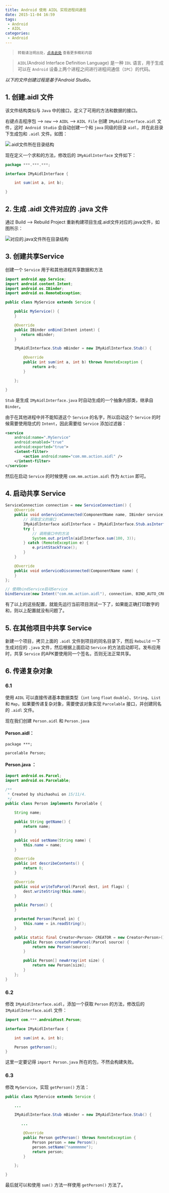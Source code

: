 ```yaml
---
title: Android 使用 AIDL 实现进程间通信
date: 2015-11-04 16:59
tags:
 - Android
 - AIDL
categories:
 - Android
---
```


> <small>转载请注明出处，[点击此处](https://shichaohui.github.io/) 查看更多精彩内容</small>

> `AIDL`(Android Interface Definition Language) 是一种 `IDL` 语言，用于生成可以在 `Android` 设备上两个进程之间进行进程间通信（`IPC`）的代码。

*以下的文件创建过程是基于Android Studio。*

## 1. 创建.aidl 文件

该文件结构类似与 `Java` 中的接口，定义了可用的方法和数据的接口。

右键点击程序包 --> `new` --> `AIDL` --> `AIDL File` 创建 `IMyAidlInterface.aidl` 文件，这时` Android Studio` 会自动创建一个和 `java` 同级的目录 `aidl`，并在此目录下生成包和 `.aidl` 文件。如图：

![.aidl文件所在目录结构](https://img-blog.csdn.net/20151104165753855)

现在定义一个求和的方法，修改后的 `IMyAidlInterface` 文件如下：

```java
package ***.***.***;

interface IMyAidlInterface {

    int sum(int a, int b);

}
```

## 2. 生成 .aidl 文件对应的 .java 文件

通过 Build --> Rebuild Project 重新构建项目生成.aidl文件对应的.java文件，如图所示：

![对应的.java文件所在目录结构](https://img-blog.csdn.net/20151104165817139)

## 3. 创建共享Service

创建一个 `Service` 用于和其他进程共享数据和方法

```java
import android.app.Service;
import android.content.Intent;
import android.os.IBinder;
import android.os.RemoteException;

public class MyService extends Service {

    public MyService() {
    }

    @Override
    public IBinder onBind(Intent intent) {
       return mBinder;
    }

    IMyAidlInterface.Stub mBinder = new IMyAidlInterface.Stub() {

        @Override
        public int sum(int a, int b) throws RemoteException {
            return a+b;
        }

    };

}
```

`Stub` 是生成 `IMyAidlInterface.java` 时自动生成的一个抽象内部类，继承自 `Binder`。

由于在其他进程中并不能知道这个 `Service` 的名字，所以启动这个 `Service` 的时候需要使用隐式的 `Intent`，因此需要给 `Service` 添加过滤器：

```xml
<service
    android:name=".MyService"
    android:enabled="true"
    android:exported="true">
    <intent-filter>
        <action android:name="com.mm.action.aidl" />
    </intent-filter>
</service>
```

然后在启动 `Service` 的时候使用 `com.mm.action.aidl` 作为 `Action` 即可。

## 4. 启动共享 Service

```java
ServiceConnection connection = new ServiceConnection() {
    @Override
    public void onServiceConnected(ComponentName name, IBinder service) {
        // 获取定义的接口
        IMyAidlInterface aidlInterface = IMyAidlInterface.Stub.asInterface(service);
        try {
            // 调用接口中的方法
            System.out.println(aidlInterface.sum(100, 3));
        } catch (RemoteException e) {
            e.printStackTrace();
        }
    }

    @Override
    public void onServiceDisconnected(ComponentName name) {
    }
};

// 使用bindService启动Service
bindService(new Intent("com.mm.action.aidl"), connection, BIND_AUTO_CREATE);
```

有了以上的这些配置，就能先运行当前项目测试一下了，如果能正确打印数字的和，则以上配置就没有问题了。

## 5. 在其他项目中共享 Service

新建一个项目，拷贝上面的 `.aidl` 文件到项目的同名目录下，然后 `Rebuild` 一下生成对应的 `.java` 文件，然后根据上面启动 `Service` 的方法启动即可。发布应用时，共享 `Service` 的APK要使用同一个签名，否则无法正常共享。

## 6. 传递复杂对象

### 6.1 

使用 `AIDL` 可以直接传递基本数据类型（`int` `long` `float` `double`）、`String`、`List` 和 `Map`，如果要传递复杂对象，需要使该对象实现 `Parcelable` 接口，并创建同名的 `.aidl` 文件。

现在我们创建 `Person.aidl` 和 `Person.java`

#### Person.aidl：

```aidl
package ***;

parcelable Person;

```

#### Person.java ：

```java
import android.os.Parcel;
import android.os.Parcelable;

/**
 * Created by shichaohui on 15/11/4.
 */
public class Person implements Parcelable {

    String name;

    public String getName() {
        return name;
    }

    public void setName(String name) {
        this.name = name;
    }

    @Override
    public int describeContents() {
        return 0;
    }

    @Override
    public void writeToParcel(Parcel dest, int flags) {
        dest.writeString(this.name);
    }

    public Person() {
    }

    protected Person(Parcel in) {
        this.name = in.readString();
    }

    public static final Creator<Person> CREATOR = new Creator<Person>() {
        public Person createFromParcel(Parcel source) {
            return new Person(source);
        }

        public Person[] newArray(int size) {
            return new Person[size];
        }
    };
}
```

### 6.2 

修改 `IMyAidlInterface.aidl`，添加一个获取 `Person` 的方法，修改后的 `IMyAidlInterface.aidl` 文件：

```java
import com.***.androidtest.Person;

interface IMyAidlInterface {

    int sum(int a, int b);

    Person getPerson();
}
```

这里一定要记得 `import Person.java` 所在的包，不然会构建失败。

### 6.3 

修改 `MyService`，实现 `getPerson()` 方法：

```java
public class MyService extends Service {

    ...

    IMyAidlInterface.Stub mBinder = new IMyAidlInterface.Stub() {

       ...

        @Override
        public Person getPerson() throws RemoteException {
            Person person = new Person();
            person.setName("nammmmme");
            return person;
        }

    };

}
```

最后就可以和使用 `sum()` 方法一样使用 `getPerson()` 方法了。